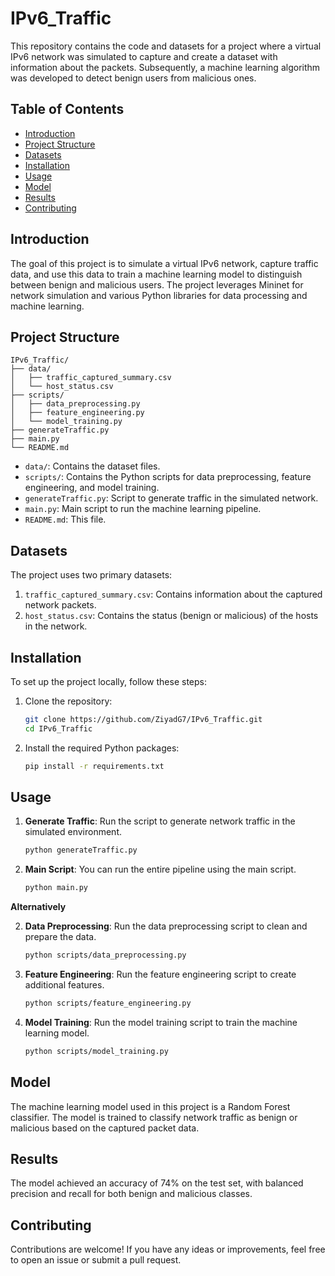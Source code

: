 
# IPv6_Traffic

This repository contains the code and datasets for a project where a virtual IPv6 network was simulated to capture and create a dataset with information about the packets. Subsequently, a machine learning algorithm was developed to detect benign users from malicious ones.

## Table of Contents

- [Introduction](#introduction)
- [Project Structure](#project-structure)
- [Datasets](#datasets)
- [Installation](#installation)
- [Usage](#usage)
- [Model](#model)
- [Results](#results)
- [Contributing](#contributing)

## Introduction

The goal of this project is to simulate a virtual IPv6 network, capture traffic data, and use this data to train a machine learning model to distinguish between benign and malicious users. The project leverages Mininet for network simulation and various Python libraries for data processing and machine learning.

## Project Structure

```
IPv6_Traffic/
├── data/
│   ├── traffic_captured_summary.csv
│   └── host_status.csv
├── scripts/
│   ├── data_preprocessing.py
│   ├── feature_engineering.py
│   └── model_training.py
├── generateTraffic.py
├── main.py
└── README.md
```

- `data/`: Contains the dataset files.
- `scripts/`: Contains the Python scripts for data preprocessing, feature engineering, and model training.
- `generateTraffic.py`: Script to generate traffic in the simulated network.
- `main.py`: Main script to run the machine learning pipeline.
- `README.md`: This file.

## Datasets

The project uses two primary datasets:

1. `traffic_captured_summary.csv`: Contains information about the captured network packets.
2. `host_status.csv`: Contains the status (benign or malicious) of the hosts in the network.

## Installation

To set up the project locally, follow these steps:

1. Clone the repository:
   ```bash
   git clone https://github.com/ZiyadG7/IPv6_Traffic.git
   cd IPv6_Traffic
   ```

2. Install the required Python packages:
   ```bash
   pip install -r requirements.txt
   ```

## Usage

1. **Generate Traffic**:
   Run the script to generate network traffic in the simulated environment.
   ```bash
   python generateTraffic.py
   ```
   
2. **Main Script**:
   You can run the entire pipeline using the main script.
   ```bash
   python main.py
   ```
**Alternatively**

   2. **Data Preprocessing**:
      Run the data preprocessing script to clean and prepare the data.
      ```bash
      python scripts/data_preprocessing.py
      ```
   
   3. **Feature Engineering**:
      Run the feature engineering script to create additional features.
      ```bash
      python scripts/feature_engineering.py
      ```
   
   4. **Model Training**:
      Run the model training script to train the machine learning model.
      ```bash
      python scripts/model_training.py
      ```



## Model

The machine learning model used in this project is a Random Forest classifier. The model is trained to classify network traffic as benign or malicious based on the captured packet data.

## Results

The model achieved an accuracy of 74% on the test set, with balanced precision and recall for both benign and malicious classes.

## Contributing

Contributions are welcome! If you have any ideas or improvements, feel free to open an issue or submit a pull request.
